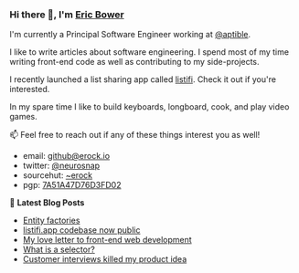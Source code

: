 ### Hi there 👋, I'm [Eric Bower](https://erock.io)

I'm currently a Principal Software Engineer working at
[@aptible](https://github.com/aptible).

I like to write articles about software engineering.  I spend most of my
time writing front-end code as well as contributing to my side-projects.

I recently launched a list sharing app called [listifi](https://listifi.app).
Check it out if you're interested.

In my spare time I like to build keyboards, longboard, cook, and play video
games.

📫 Feel free to reach out if any of these things interest you as well!

- email: <a href="mailto:github@erock.io">github@erock.io</a>
- twitter: [@neurosnap](https://twitter.com/neurosnap)
- sourcehut: [~erock](https://git.sr.ht/~erock)
- pgp: [7A51A47D76D3FD02](https://erock.io/publickey.txt)

📕 **Latest Blog Posts**

<!-- BLOG-POST-LIST:START -->
- [Entity factories](https://erock.io/2021/04/14/entity-factories.html)
- [listifi.app codebase now public](https://erock.io/2021/04/07/listifi-code-now-public.html)
- [My love letter to front-end web development](https://erock.io/2021/03/27/my-love-letter-to-front-end-web-development.html)
- [What is a selector?](https://erock.io/2021/02/24/what-is-a-selector.html)
- [Customer interviews killed my product idea](https://erock.io/2021/01/31/customer-interviews-killed-my-product-idea.html)
<!-- BLOG-POST-LIST:END -->
